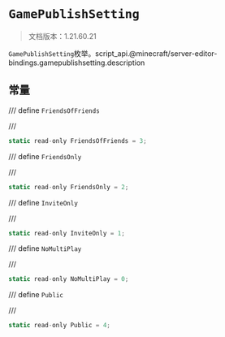 # `GamePublishSetting`

> 文档版本：1.21.60.21

`GamePublishSetting`枚举。script_api.@minecraft/server-editor-bindings.gamepublishsetting.description

## 常量

/// define
`FriendsOfFriends`


///

```js
static read-only FriendsOfFriends = 3;
```


/// define
`FriendsOnly`


///

```js
static read-only FriendsOnly = 2;
```


/// define
`InviteOnly`


///

```js
static read-only InviteOnly = 1;
```


/// define
`NoMultiPlay`


///

```js
static read-only NoMultiPlay = 0;
```


/// define
`Public`


///

```js
static read-only Public = 4;
```


